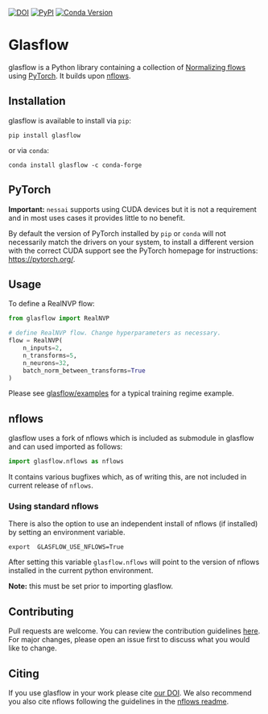 [![DOI](https://zenodo.org/badge/DOI/10.5281/zenodo.7108558.svg)](https://doi.org/10.5281/zenodo.7108558)
[![PyPI](https://img.shields.io/pypi/v/glasflow)](https://pypi.org/project/glasflow/)
[![Conda Version](https://img.shields.io/conda/vn/conda-forge/glasflow.svg)](https://anaconda.org/conda-forge/glasflow)

# Glasflow

glasflow is a Python library containing a collection of [Normalizing flows](https://arxiv.org/abs/1912.02762) using [PyTorch](https://pytorch.org). It builds upon [nflows](https://github.com/bayesiains/nflows).

## Installation

glasflow is available to install via `pip`:

```shell
pip install glasflow
```

or via `conda`:

```shell
conda install glasflow -c conda-forge
```

## PyTorch

**Important:** `nessai` supports using CUDA devices but it is not a requirement and in most uses cases it provides little to no benefit.

By default the version of PyTorch installed by `pip` or `conda` will not necessarily match the drivers on your system, to install a different version with the correct CUDA support see the PyTorch homepage for instructions: <https://pytorch.org/>.

## Usage

To define a RealNVP flow:

```python
from glasflow import RealNVP

# define RealNVP flow. Change hyperparameters as necessary.
flow = RealNVP(
    n_inputs=2,
    n_transforms=5,
    n_neurons=32,
    batch_norm_between_transforms=True
)
```

Please see [glasflow/examples](https://github.com/uofgravity/glasflow/tree/main/examples) for a typical training regime example.

## nflows

glasflow uses a fork of nflows which is included as submodule in glasflow and can used imported as follows:

```python
import glasflow.nflows as nflows
```

It contains various bugfixes which, as of writing this, are not included in current release of `nflows`.

### Using standard nflows

There is also the option to use an independent install of nflows (if installed) by setting an environment variable.

```shell
export  GLASFLOW_USE_NFLOWS=True
```

After setting this variable `glasflow.nflows` will point to the version of nflows installed in the current python environment.

**Note:** this must be set prior to importing glasflow.

## Contributing

Pull requests are welcome. You can review the contribution guidelines [here](https://github.com/uofgravity/glasflow/blob/main/CONTRIBUTING.md). For major changes, please open an issue first to discuss what you would like to change.

## Citing

If you use glasflow in your work please cite [our DOI](https://doi.org/10.5281/zenodo.7108558). We also recommend you also cite nflows following the guidelines in the [nflows readme](https://github.com/uofgravity/nflows#citing-nflows).
